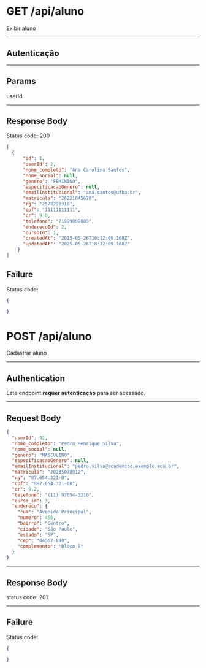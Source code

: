 # GET /api/aluno

Exibir aluno

---

## Autenticação

---

## Params

userId

---

## Response Body

Status code: 200

```json
[
  {
      "id": 1,
      "userId": 2,
      "nome_completo": "Ana Carolina Santos",
      "nome_social": null,
      "genero": "FEMININO",
      "especificacaoGenero": null,
      "emailInstitucional": "ana.santos@ufba.br",
      "matricula": "20221045678",
      "rg": "2578292310",
      "cpf": "11111111111",
      "cr": 9.0,
      "telefone": "71999899889",
      "enderecoId": 2,
      "cursoId": 1,
      "createdAt": "2025-05-26T18:12:09.168Z",
      "updatedAt": "2025-05-26T18:12:09.168Z"
    }
]
```  

## Failure

Status code: 

```json
{

}
```

# POST /api/aluno

Cadastrar aluno

---

## Authentication

Este endpoint **requer autenticação** para ser acessado. 

---

## Request Body

```json
{
  "userId": 92,
  "nome_completo": "Pedro Henrique Silva",
  "nome_social": null,
  "genero": "MASCULINO",
  "especificacaoGenero": null,
  "emailInstitucional": "pedro.silva@academico.exemplo.edu.br",
  "matricula": "20235078912",
  "rg": "87.654.321-0",
  "cpf": "987.654.321-00",
  "cr": 9.2,
  "telefone": "(11) 97654-3210",
  "curso_id": 3,
  "endereco": {
    "rua": "Avenida Principal",
    "numero": 456,
    "bairro": "Centro",
    "cidade": "São Paulo",
    "estado": "SP",
    "cep": "04567-890",
    "complemento": "Bloco B"
  }
}
````

---

## Response Body

status code: 201

---

## Failure

Status code: 

```json
{

}
```